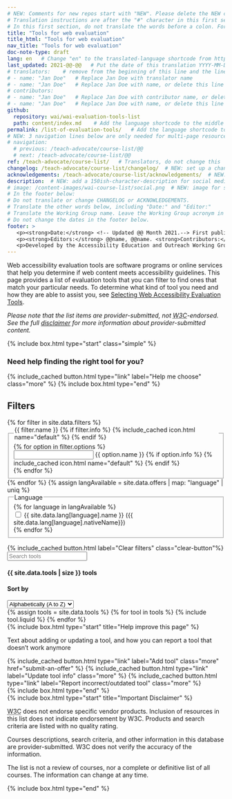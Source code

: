 ```yaml
---
# NEW: Comments for new repos start with "NEW". Please delete the NEW comments. Leave the other comments for translators. Also, search for @@s to replace. For multi-page resources and other frontmatter info, see: https://wai-website-theme.netlify.app/writing/frontmatter/
# Translation instructions are after the "#" character in this first section. They are comments that do not show up in the web page. You do not need to translate the instructions after #.
# In this first section, do not translate the words before a colon. For example, do not translate "title:". Do translate the text after "title:".
title: "Tools for web evaluation"
title_html: "Tools for web evaluation" 
nav_title: "Tools for web evaluation"
doc-note-type: draft
lang: en   # Change "en" to the translated-language shortcode from https://www.iana.org/assignments/language-subtag-registry/language-subtag-registry
last_updated: 2021-@@-@@   # Put the date of this translation YYYY-MM-DD (with month in the middle)
# translators:    # remove from the beginning of this line and the lines below: "# " (the hash sign and the space)
# - name: "Jan Doe"   # Replace Jan Doe with translator name
# - name: "Jan Doe"   # Replace Jan Doe with name, or delete this line if not multiple translators
# contributors:
# - name: "Jan Doe"   # Replace Jan Doe with contributor name, or delete this line if none
# - name: "Jan Doe"   # Replace Jan Doe with name, or delete this line if not multiple contributors
github:
  repository: wai/wai-evaluation-tools-list
  path: content/index.md    # Add the language shortcode to the middle of the filename, for example: content/index.fr.md
permalink: /list-of-evaluation-tools/   # Add the language shortcode to the end, with no slash at end, for example: /link/to/page/fr
# NEW: 3 navigation lines below are only needed for multi-page resources where you have previous and next at the bottom. If so, un-comment them; otherwise delete these lines.
# navigation:
  # previous: /teach-advocate/course-list/@@
  # next: /teach-advocate/course-list/@@
ref: /teach-advocate/course-list/   # Translators, do not change this
changelog: /teach-advocate/course-list/changelog/  # NEW: set up a changelog so it's ready for later
acknowledgements: /teach-advocate/course-list/acknowledgements/  # NEW: delete if don't have a separate acknowledgements page. And delete it in the footer below.
description:  # NEW: add a 150ish-character-description for social media   # translate the description
# image: /content-images/wai-course-list/social.png  # NEW: image for social media (leave commented out if we don't have a specific one for this reource)
# In the footer below:
# Do not translate or change CHANGELOG or ACKNOWLEDGEMENTS.
# Translate the other words below, including "Date:" and "Editor:"
# Translate the Working Group name. Leave the Working Group acronym in English.
# Do not change the dates in the footer below.
footer: >
   <p><strong>Date:</strong> <!-- Updated @@ Month 2021.--> First published Month 20@@. CHANGELOG.</p>
   <p><strong>Editors:</strong> @@name, @@name. <strong>Contributors:</strong> @@name, @@name, and <a href="https://www.w3.org/groups/wg/eowg/participants">participants of the EOWG</a>. ACKNOWLEDGEMENTS lists contributors and credits.</p>
   <p>Developed by the Accessibility Education and Outreach Working Group (<a href="http://www.w3.org/WAI/EO/">EOWG</a>). Developed as part of the <a href="https://www.w3.org/WAI/about/projects/wai-coop/">WAI-CooP project</a>, co-funded by the European Commission.</p>
---
```


<style> 
{% include css/styles.css %}
</style>
<script>
{% include js/importtools.js %}
{% include js/offers.js %}
</script>
<div class="header-sup">
    <div class="header-left">
        <!-- <p>Web accessibility evaluation tools are software programs or online services that help you determine if web content meets accessibility guidelines. This page provides a list of evaluation tools that you can filter to find ones that match your particular needs.</p> -->
        <p>Web accessibility evaluation tools are software programs or online services that help you determine if web content meets accessibility guidelines. This page provides a list of evaluation tools that you can filter to find ones that match your particular needs. To determine what kind of tool you need and how they are able to assist you, see <a href="http://www.w3.org/WAI/eval/selectingtools">Selecting Web Accessibility Evaluation Tools</a>.</p>
        <p><em>Please note that the list items are provider-submitted, not <abbr title="World Wide Web Consortium">W3C</abbr>-endorsed. See the full <a href="#disclaimer">disclaimer</a> for more information about provider-submitted content.
        </em></p>
    </div>
    <div class="header-right">
        {% include box.html type="start" class="simple" %}
            <h3>Need help finding the right tool for you?</h3>
            {% include_cached button.html type="link" label="Help me choose" class="more" %}  
        {% include box.html type="end" %}
    </div>
</div>
<div id="app">
    <div id="left-col" class="offers-filters">
        <form data-filter-form action="...">
            <h2>Filters</h2>
            {% for filter in site.data.filters %}
            <fieldset id="{{ filter.id }}">
                <legend class="label">{{ filter.name }}
                    {% if filter.info %}
                        {% include_cached icon.html name="default" %}
                    {% endif %}
                </legend>
                {% for option in filter.options %}
                <div class="filter-options field">
                    <input type="{{ filter.type }}" id="filter-{{ option.id }}" name="{{ option.id }}">
                    <label for="filter-{{ option.id }}">{{ option.name }}
                        {% if option.info %}
                            {% include_cached icon.html name="default" %}
                        {% endif %}
                    </label>
                </div>
                {% endfor %}
            </fieldset>
            {% endfor %}
            {% assign langAvailable = site.data.offers | map: "language" | uniq %}
            <fieldset id="language-filter">
                <legend>Language</legend>  
                    <!-- {% for language in site.data.lang %}
                        {% if language.last.active %}
                            <div class="filter-options field">
                                <input type="checkbox" id="filter-{{ language.first }}" name="{{  language.first  }}">
                                <label for="filter-{{ language.first }}">{{ language.last.name }} ({{
                                    language.last.nativeName}})</label>
                            </div>
                        {% endif %}
                    {% endfor %} -->
                    {% for language in langAvailable %}
                        <div class="filter-options field">
                            <input type="checkbox" id="filter-{{ option.id }}" name="language">
                            <label for="filter-{{ language }}">{{ site.data.lang[language].name }} ({{
                                site.data.lang[language].nativeName}})</label>
                        </div>
                    {% endfor %}
            </fieldset>
        </form>
        {% include_cached button.html label="Clear filters" class="clear-button"%}
    </div>
    <div id="offers-list">
        <div class="offers-list-header">
            <div class="field">
                <input type="search" id="search" placeholder="Search tools">
            </div>
            <span id="status">
                <h4 id="total-offers">{{ site.data.tools | size }} tools</h4>
            </span>
            <div class="field" class="sort-by">
                <h4><label for="select">Sort by</label></h4>
                <select id="select" class="field">
                    <option selected="selected">Alphabetically (A to Z)</option>
                    <option>Most recently updated</option>
                </select>
            </div>        
            <!-- {% include excol.html type="all" %} -->
            <!-- {% include_cached button.html label="Clear filters" class="clear-button"%} -->
        </div>
        {% assign tools = site.data.tools %}
        {% for tool in tools %}
            {% include tool.liquid %}
        {% endfor %}      
    </div>
    
</div>
<div id="improvepage">
    {% include box.html type="start" title="Help improve this page" %}
        <p>Text about adding or updating a tool, and how you can report a tool that doesn’t work anymore</p>
        <div class="button-group">
            {% include_cached button.html type="link" label="Add tool" class="more" href="submit-an-offer" %}
            {% include_cached button.html type="link" label="Update tool info" class="more" %}
            {% include_cached button.html type="link" label="Report incorrect/outdated tool" class="more" %}    
        </div>
    {% include box.html type="end" %}
</div>
<div id="disclaimer">
    {% include box.html type="start" title="Important Disclaimer" %}
        <p><abbr title="World Wide Web Consortium">W3C</abbr> does not endorse specific vendor products. Inclusion of resources in this list does not indicate endorsement by W3C. Products and search criteria are listed with no quality rating.</p>
        <p>Courses descriptions, search criteria, and other information in this database are provider-submitted. W3C does not verify the accuracy of the information.</p>
        <p>The list is not a review of courses, nor a complete or definitive list of all courses. The information can change at any time.</p>
    {% include box.html type="end" %}
</div>
<!-- <div class="button-submit-end">
    {% include_cached button.html type="link" label="Add your tool" class="more" href="submit-an-offer" %}  
</div> -->